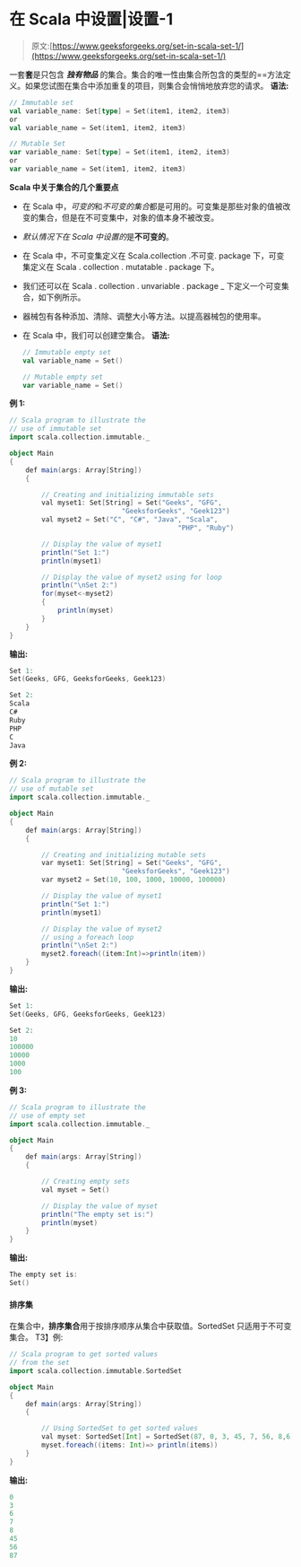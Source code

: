 # 在 Scala 中设置|设置-1

> 原文:[https://www.geeksforgeeks.org/set-in-scala-set-1/](https://www.geeksforgeeks.org/set-in-scala-set-1/)

一套**套**是只包含 ***独有物品*** 的集合。集合的唯一性由集合所包含的类型的==方法定义。如果您试图在集合中添加重复的项目，则集合会悄悄地放弃您的请求。
**语法:**

```scala
// Immutable set
val variable_name: Set[type] = Set(item1, item2, item3)
or
val variable_name = Set(item1, item2, item3)

// Mutable Set
var variable_name: Set[type] = Set(item1, item2, item3)
or
var variable_name = Set(item1, item2, item3)

```

**Scala 中关于集合的几个重要点**

*   在 Scala 中，*可变的*和*不可变的集合*都是可用的。可变集是那些对象的值被改变的集合，但是在不可变集中，对象的值本身不被改变。
*   *默认情况下在 Scala 中设置的*是**不可变的**。
*   在 Scala 中，不可变集定义在 Scala.collection .不可变. package 下，可变集定义在 Scala . collection . mutatable . package 下。
*   我们还可以在 Scala . collection . unvariable . package _ 下定义一个可变集合，如下例所示。
*   器械包有各种添加、清除、调整大小等方法。以提高器械包的使用率。
*   在 Scala 中，我们可以创建空集合。
    **语法:**

    ```scala
    // Immutable empty set
    val variable_name = Set()

    // Mutable empty set
    var variable_name = Set()
    ```

**例 1:**

```scala
// Scala program to illustrate the 
// use of immutable set
import scala.collection.immutable._

object Main 
{
    def main(args: Array[String]) 
    {

        // Creating and initializing immutable sets
        val myset1: Set[String] = Set("Geeks", "GFG", 
                            "GeeksforGeeks", "Geek123")
        val myset2 = Set("C", "C#", "Java", "Scala", 
                                          "PHP", "Ruby")

        // Display the value of myset1
        println("Set 1:")
        println(myset1)

        // Display the value of myset2 using for loop
        println("\nSet 2:")
        for(myset<-myset2)
        {
            println(myset)
        }
    }
}
```

**输出:**

```scala
Set 1:
Set(Geeks, GFG, GeeksforGeeks, Geek123)

Set 2:
Scala
C#
Ruby
PHP
C
Java

```

**例 2:**

```scala
// Scala program to illustrate the 
// use of mutable set
import scala.collection.immutable._

object Main 
{
    def main(args: Array[String])
    {

        // Creating and initializing mutable sets
        var myset1: Set[String] = Set("Geeks", "GFG", 
                            "GeeksforGeeks", "Geek123")
        var myset2 = Set(10, 100, 1000, 10000, 100000)

        // Display the value of myset1
        println("Set 1:")
        println(myset1)

        // Display the value of myset2 
        // using a foreach loop
        println("\nSet 2:")
        myset2.foreach((item:Int)=>println(item))
    }
}
```

**输出:**

```scala
Set 1:
Set(Geeks, GFG, GeeksforGeeks, Geek123)

Set 2:
10
100000
10000
1000
100

```

**例 3:**

```scala
// Scala program to illustrate the 
// use of empty set
import scala.collection.immutable._

object Main 
{
    def main(args: Array[String]) 
    {

        // Creating empty sets
        val myset = Set()

        // Display the value of myset
        println("The empty set is:")
        println(myset)
    }
}
```

**输出:**

```scala
The empty set is:
Set()

```

#### 排序集

在集合中，**排序集合**用于按排序顺序从集合中获取值。SortedSet 只适用于不可变集合。
T3】例:

```scala
// Scala program to get sorted values 
// from the set
import scala.collection.immutable.SortedSet 

object Main
{
    def main(args: Array[String]) 
    {

        // Using SortedSet to get sorted values
        val myset: SortedSet[Int] = SortedSet(87, 0, 3, 45, 7, 56, 8,6)
        myset.foreach((items: Int)=> println(items))
    }
}
```

**输出:**

```scala
0
3
6
7
8
45
56
87

```